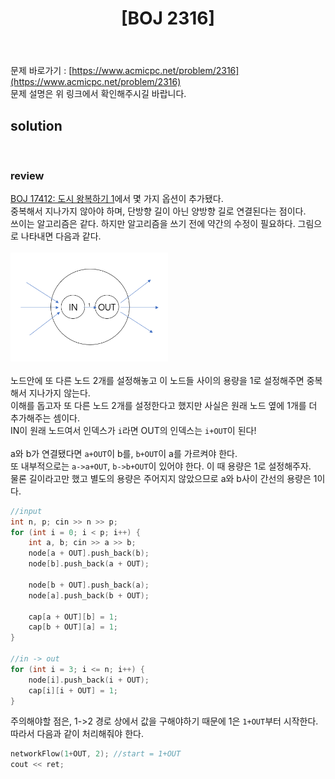 ﻿---
toc: true
title:  "[BOJ 2316]"
last_modified_at:   2020-09-04
categories : PS2020
excerpt: "도시 왕복하기 2"
image: "/images/2316.png"
sitemap :
  changefreq : weekly
  priority : 1.0
---
문제 바로가기 : [https://www.acmicpc.net/problem/2316](https://www.acmicpc.net/problem/2316)<br>
문제 설명은 위 링크에서 확인해주시길 바랍니다.

## solution
<script src="https://gist.github.com/yooniversal/84aa2fa71a7f1cf55574d620f3970c81.js"></script>
<br>

### review
[BOJ 17412: 도시 왕복하기 1](https://www.acmicpc.net/problem/17412)에서 몇 가지 옵션이 추가됐다.<br>
중복해서 지나가지 않아야 하며, 단방향 길이 아닌 양방향 길로 연결된다는 점이다.<br>
쓰이는 알고리즘은 같다. 하지만 알고리즘을 쓰기 전에 약간의 수정이 필요하다. 그림으로 나타내면 다음과 같다.<br><br>
<img src="/images/2316_1.png" width="50%" height="50%" title="2316_1.png" alt="?"/><br>
<br>
노드안에 또 다른 노드 2개를 설정해놓고 이 노드들 사이의 용량을 1로 설정해주면 중복해서 지나가지 않는다.<br>
이해를 돕고자 또 다른 노드 2개를 설정한다고 했지만 사실은 원래 노드 옆에 1개를 더 추가해주는 셈이다.<br>
IN이 원래 노드여서 인덱스가 `i`라면 OUT의 인덱스는 `i+OUT`이 된다!<br>
<br>
a와 b가 연결됐다면 `a+OUT`이 b를, `b+OUT`이 a를 가르켜야 한다.<br>
또 내부적으로는 `a->a+OUT`, `b->b+OUT`이 있어야 한다. 이 때 용량은 1로 설정해주자.<br>
물론 길이라고만 했고 별도의 용량은 주어지지 않았으므로 a와 b사이 간선의 용량은 1이다.<br>
```cpp
//input
int n, p; cin >> n >> p;
for (int i = 0; i < p; i++) {
	int a, b; cin >> a >> b;
	node[a + OUT].push_back(b);
	node[b].push_back(a + OUT);

	node[b + OUT].push_back(a);
	node[a].push_back(b + OUT);

	cap[a + OUT][b] = 1;
	cap[b + OUT][a] = 1;
}

//in -> out
for (int i = 3; i <= n; i++) {
	node[i].push_back(i + OUT);
	cap[i][i + OUT] = 1;
}
```
주의해야할 점은, 1->2 경로 상에서 값을 구해야하기 때문에 1은 `1+OUT`부터 시작한다.<br>
따라서 다음과 같이 처리해줘야 한다.<br>
```cpp
networkFlow(1+OUT, 2); //start = 1+OUT
cout << ret;
```


<script src="https://utteranc.es/client.js"
        repo="yooniversal/blog-comments"
        issue-term="pathname"
        theme="github-light"
        crossorigin="anonymous"
        async>
</script>
